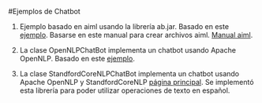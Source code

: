 
#Ejemplos de Chatbot

1. Ejemplo basado en aiml usando la librería ab.jar. Basado en este [ejemplo](https://howtodoinjava.com/ai/java-aiml-chatbot-example/). Basarse en este manual para crear archivos aiml. [Manual aiml](https://es.botlibre.com/manual-aiml.jsp).

2. La clase OpenNLPChatBot implementa un chatbot usando Apache OpenNLP. Basado en este [ejemplo](http://itsallbinary.com/create-your-own-chat-bot-in-java-using-apache-opennlp-artificial-intelligence-natural-language-processing/).

3. La clase StandfordCoreNLPChatBot implementa un chatbot usando Apache OpenNLP y StandfordCoreNLP [página principal](https://stanfordnlp.github.io/CoreNLP/). Se implementó esta librería para poder utilizar operaciones de texto en español.


